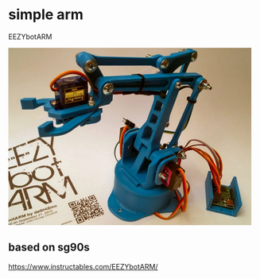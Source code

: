 # simple arm

EEZYbotARM

![alt text](image.png)

## based on sg90s

https://www.instructables.com/EEZYbotARM/